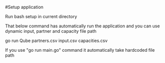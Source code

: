 #Setup application 

Run bash setup in current directory

That below command has automatically run the application and you can use dynamic input, partner and capacity file path

go run Qube partners.csv input.csv capacities.csv


If you use "go run main.go" command it automatically take hardcoded file path

